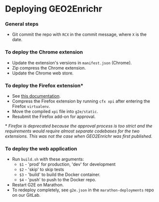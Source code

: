 # Deploying GEO2Enrichr

### General steps
- Git commit the repo with `RCX` in the commit message, where `X` is the date.

### To deploy the Chrome extension
- Update the extension's versions in `manifest.json` (Chrome).
- Zip compress the Chrome extension.
- Update the Chrome web store.

### To deploy the Firefox extension*
- See [this documentation](https://developer.mozilla.org/en-US/Add-ons/SDK/Tools/cfx).
- Compress the Firefox extension by running `cfx xpi` after entering the Firefox `virtualenv`.
- Move the compiled `xpi` file into `g2e/static`.
- Resubmit the Firefox add-on for approval.

\* *Firefox is deprecated because the approval process is too strict and the requirements would require almost separate codebases for the two extensions. This was not the case when GEO2Enrichr was first published.*

### To deploy the web application
- Run `build.sh` with these arguments:
    - `$1` - 'prod' for production, 'dev' for development
    - `$2` - 'skip' to skip tests
    - `$3` - 'build' to build the Docker container.
    - `$4` - 'push' to push to the Docker repo.
- Restart G2E on Marathon.
- To redeploy completely, see `g2e.json` in the `marathon-deployments` repo on our GitLab.